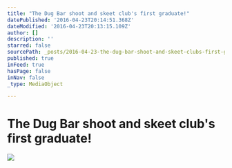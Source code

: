 ```yaml
---
title: "The Dug Bar shoot and skeet club's first graduate!"
datePublished: '2016-04-23T20:14:51.368Z'
dateModified: '2016-04-23T20:13:15.109Z'
author: []
description: ''
starred: false
sourcePath: _posts/2016-04-23-the-dug-bar-shoot-and-skeet-clubs-first-graduate.md
published: true
inFeed: true
hasPage: false
inNav: false
_type: MediaObject

---
```

# The Dug Bar shoot and skeet club's first graduate!
![](https://the-grid-user-content.s3-us-west-2.amazonaws.com/66721b03-57cd-43fe-b4e2-c4e5644f0783.jpg)
